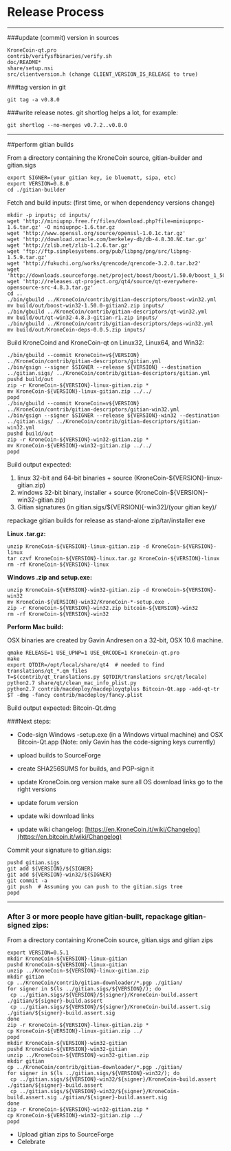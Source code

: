 Release Process
====================

* * *

###update (commit) version in sources


	KroneCoin-qt.pro
	contrib/verifysfbinaries/verify.sh
	doc/README*
	share/setup.nsi
	src/clientversion.h (change CLIENT_VERSION_IS_RELEASE to true)

###tag version in git

	git tag -a v0.8.0

###write release notes. git shortlog helps a lot, for example:

	git shortlog --no-merges v0.7.2..v0.8.0

* * *

##perform gitian builds

 From a directory containing the KroneCoin source, gitian-builder and gitian.sigs
  
	export SIGNER=(your gitian key, ie bluematt, sipa, etc)
	export VERSION=0.8.0
	cd ./gitian-builder

 Fetch and build inputs: (first time, or when dependency versions change)

	mkdir -p inputs; cd inputs/
	wget 'http://miniupnp.free.fr/files/download.php?file=miniupnpc-1.6.tar.gz' -O miniupnpc-1.6.tar.gz
	wget 'http://www.openssl.org/source/openssl-1.0.1c.tar.gz'
	wget 'http://download.oracle.com/berkeley-db/db-4.8.30.NC.tar.gz'
	wget 'http://zlib.net/zlib-1.2.6.tar.gz'
	wget 'ftp://ftp.simplesystems.org/pub/libpng/png/src/libpng-1.5.9.tar.gz'
	wget 'http://fukuchi.org/works/qrencode/qrencode-3.2.0.tar.bz2'
	wget 'http://downloads.sourceforge.net/project/boost/boost/1.50.0/boost_1_50_0.tar.bz2'
	wget 'http://releases.qt-project.org/qt4/source/qt-everywhere-opensource-src-4.8.3.tar.gz'
	cd ..
	./bin/gbuild ../KroneCoin/contrib/gitian-descriptors/boost-win32.yml
	mv build/out/boost-win32-1.50.0-gitian2.zip inputs/
	./bin/gbuild ../KroneCoin/contrib/gitian-descriptors/qt-win32.yml
	mv build/out/qt-win32-4.8.3-gitian-r1.zip inputs/
	./bin/gbuild ../KroneCoin/contrib/gitian-descriptors/deps-win32.yml
	mv build/out/KroneCoin-deps-0.0.5.zip inputs/

 Build KroneCoind and KroneCoin-qt on Linux32, Linux64, and Win32:
  
	./bin/gbuild --commit KroneCoin=v${VERSION} ../KroneCoin/contrib/gitian-descriptors/gitian.yml
	./bin/gsign --signer $SIGNER --release ${VERSION} --destination ../gitian.sigs/ ../KroneCoin/contrib/gitian-descriptors/gitian.yml
	pushd build/out
	zip -r KroneCoin-${VERSION}-linux-gitian.zip *
	mv KroneCoin-${VERSION}-linux-gitian.zip ../../
	popd
	./bin/gbuild --commit KroneCoin=v${VERSION} ../KroneCoin/contrib/gitian-descriptors/gitian-win32.yml
	./bin/gsign --signer $SIGNER --release ${VERSION}-win32 --destination ../gitian.sigs/ ../KroneCoin/contrib/gitian-descriptors/gitian-win32.yml
	pushd build/out
	zip -r KroneCoin-${VERSION}-win32-gitian.zip *
	mv KroneCoin-${VERSION}-win32-gitian.zip ../../
	popd

  Build output expected:

  1. linux 32-bit and 64-bit binaries + source (KroneCoin-${VERSION}-linux-gitian.zip)
  2. windows 32-bit binary, installer + source (KroneCoin-${VERSION}-win32-gitian.zip)
  3. Gitian signatures (in gitian.sigs/${VERSION}[-win32]/(your gitian key)/

repackage gitian builds for release as stand-alone zip/tar/installer exe

**Linux .tar.gz:**

	unzip KroneCoin-${VERSION}-linux-gitian.zip -d KroneCoin-${VERSION}-linux
	tar czvf KroneCoin-${VERSION}-linux.tar.gz KroneCoin-${VERSION}-linux
	rm -rf KroneCoin-${VERSION}-linux

**Windows .zip and setup.exe:**

	unzip KroneCoin-${VERSION}-win32-gitian.zip -d KroneCoin-${VERSION}-win32
	mv KroneCoin-${VERSION}-win32/KroneCoin-*-setup.exe .
	zip -r KroneCoin-${VERSION}-win32.zip bitcoin-${VERSION}-win32
	rm -rf KroneCoin-${VERSION}-win32

**Perform Mac build:**

  OSX binaries are created by Gavin Andresen on a 32-bit, OSX 10.6 machine.

	qmake RELEASE=1 USE_UPNP=1 USE_QRCODE=1 KroneCoin-qt.pro
	make
	export QTDIR=/opt/local/share/qt4  # needed to find translations/qt_*.qm files
	T=$(contrib/qt_translations.py $QTDIR/translations src/qt/locale)
	python2.7 share/qt/clean_mac_info_plist.py
	python2.7 contrib/macdeploy/macdeployqtplus Bitcoin-Qt.app -add-qt-tr $T -dmg -fancy contrib/macdeploy/fancy.plist

 Build output expected: Bitcoin-Qt.dmg

###Next steps:

* Code-sign Windows -setup.exe (in a Windows virtual machine) and
  OSX Bitcoin-Qt.app (Note: only Gavin has the code-signing keys currently)

* upload builds to SourceForge

* create SHA256SUMS for builds, and PGP-sign it

* update KroneCoin.org version
  make sure all OS download links go to the right versions

* update forum version

* update wiki download links

* update wiki changelog: [https://en.KroneCoin.it/wiki/Changelog](https://en.bitcoin.it/wiki/Changelog)

Commit your signature to gitian.sigs:

	pushd gitian.sigs
	git add ${VERSION}/${SIGNER}
	git add ${VERSION}-win32/${SIGNER}
	git commit -a
	git push  # Assuming you can push to the gitian.sigs tree
	popd

-------------------------------------------------------------------------

### After 3 or more people have gitian-built, repackage gitian-signed zips:

From a directory containing KroneCoin source, gitian.sigs and gitian zips

	export VERSION=0.5.1
	mkdir KroneCoin-${VERSION}-linux-gitian
	pushd KroneCoin-${VERSION}-linux-gitian
	unzip ../KroneCoin-${VERSION}-linux-gitian.zip
	mkdir gitian
	cp ../KroneCoin/contrib/gitian-downloader/*.pgp ./gitian/
	for signer in $(ls ../gitian.sigs/${VERSION}/); do
	 cp ../gitian.sigs/${VERSION}/${signer}/KroneCoin-build.assert ./gitian/${signer}-build.assert
	 cp ../gitian.sigs/${VERSION}/${signer}/KroneCoin-build.assert.sig ./gitian/${signer}-build.assert.sig
	done
	zip -r KroneCoin-${VERSION}-linux-gitian.zip *
	cp KroneCoin-${VERSION}-linux-gitian.zip ../
	popd
	mkdir KroneCoin-${VERSION}-win32-gitian
	pushd KroneCoin-${VERSION}-win32-gitian
	unzip ../KroneCoin-${VERSION}-win32-gitian.zip
	mkdir gitian
	cp ../KroneCoin/contrib/gitian-downloader/*.pgp ./gitian/
	for signer in $(ls ../gitian.sigs/${VERSION}-win32/); do
	 cp ../gitian.sigs/${VERSION}-win32/${signer}/KroneCoin-build.assert ./gitian/${signer}-build.assert
	 cp ../gitian.sigs/${VERSION}-win32/${signer}/KroneCoin-build.assert.sig ./gitian/${signer}-build.assert.sig
	done
	zip -r KroneCoin-${VERSION}-win32-gitian.zip *
	cp KroneCoin-${VERSION}-win32-gitian.zip ../
	popd

- Upload gitian zips to SourceForge
- Celebrate 
